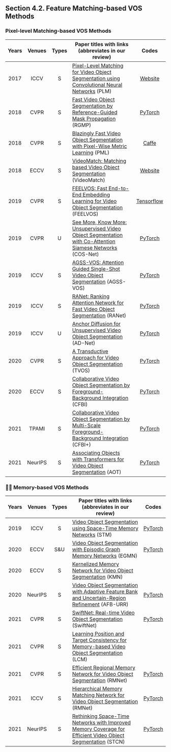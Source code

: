 ## Section 4.2. Feature Matching-based VOS Methods

### Pixel-level Matching-based VOS Methods
|Years|Venues|Types|Paper titles with links (abbreviates in our review)|Codes|
|:-:|:-:|:-:|---|:-:|
|2017|ICCV|S|[Pixel-Level Matching for Video Object Segmentation using Convolutional Neural Networks](https://openaccess.thecvf.com/content_ICCV_2017/papers/Yoon_Pixel-Level_Matching_for_ICCV_2017_paper.pdf) (PLM)|[Website](https://jsyoon4325.wixsite.com/pix-matching)|
|2018|CVPR|S|[Fast Video Object Segmentation by Reference-Guided Mask Propagation](https://openaccess.thecvf.com/content_cvpr_2018/papers/Oh_Fast_Video_Object_CVPR_2018_paper.pdf) (RGMP)|[PyTorch](https://github.com/seoungwugoh/RGMP)|
|2018|CVPR|S|[Blazingly Fast Video Object Segmentation with Pixel-Wise Metric Learning](https://openaccess.thecvf.com/content_cvpr_2018/papers/Chen_Blazingly_Fast_Video_CVPR_2018_paper.pdf) (PML)|[Caffe](https://github.com/yuhuayc/fast-vos)|
|2018|ECCV|S|[VideoMatch: Matching based Video Object Segmentation](https://www.ecva.net/papers/eccv_2018/papers_ECCV/papers/Yuan-Ting_Hu_VideoMatch_Matching_based_ECCV_2018_paper.pdf) (VideoMatch)|[Website](https://sites.google.com/view/videomatch/home?authuser=0)|
|2019|CVPR|S|[FEELVOS: Fast End-to-End Embedding Learning for Video Object Segmentation](https://openaccess.thecvf.com/content_CVPR_2019/papers/Voigtlaender_FEELVOS_Fast_End-To-End_Embedding_Learning_for_Video_Object_Segmentation_CVPR_2019_paper.pdf) (FEELVOS)|[Tensorflow](https://github.com/tensorflow/%20models/tree/master/research/feelvos)|
|2019|CVPR|U|[See More, Know More: Unsupervised Video Object Segmentation with Co-Attention Siamese Networks](https://openaccess.thecvf.com/content_ICCV_2019/papers/Lin_AGSS-VOS_Attention_Guided_Single-Shot_Video_Object_Segmentation_ICCV_2019_paper.pdf) (COS-Net)|[PyTorch](https://github.com/carrierlxk/COSNet)|
|2019|ICCV|S|[AGSS-VOS: Attention Guided Single-Shot Video Object Segmentation](https://openaccess.thecvf.com/content_ICCV_2019/papers/Lin_AGSS-VOS_Attention_Guided_Single-Shot_Video_Object_Segmentation_ICCV_2019_paper.pdf) (AGSS-VOS)|[PyTorch](https://github.com/dvlab-research/AGSS-VOS)|
|2019|ICCV|S|[RANet: Ranking Attention Network for Fast Video Object Segmentation](https://openaccess.thecvf.com/content_ICCV_2019/papers/Wang_RANet_Ranking_Attention_Network_for_Fast_Video_Object_Segmentation_ICCV_2019_paper.pdf) (RANet)|[PyTorch](https://github.com/Storife/RANet)|
|2019|ICCV|U|[Anchor Diffusion for Unsupervised Video Object Segmentation](https://openaccess.thecvf.com/content_ICCV_2019/papers/Yang_Anchor_Diffusion_for_Unsupervised_Video_Object_Segmentation_ICCV_2019_paper.pdf) (AD-Net)|[PyTorch](https://github.com/yz93/anchor-diff-VOS)|
|2020|CVPR|S|[A Transductive Approach for Video Object Segmentation](https://openaccess.thecvf.com/content_CVPR_2020/papers/Zhang_A_Transductive_Approach_for_Video_Object_Segmentation_CVPR_2020_paper.pdf) (TVOS)|[PyTorch](https://github.com/microsoft/transductive-vos.pytorch)|
|2020|ECCV|S|[Collaborative Video Object Segmentation by Foreground-Background Integration](https://www.ecva.net/papers/eccv_2020/papers_ECCV/papers/123500324.pdf) (CFBI)|[PyTorch](https://github.com/z-x-yang/CFBI)|
|2021|TPAMI|S|[Collaborative Video Object Segmentation by Multi-Scale Foreground-Background Integration](https://ieeexplore.ieee.org/abstract/document/9435058) (CFBI+)|[PyTorch](https://github.com/z-x-yang/CFBI)|
|2021|NeurIPS|S|[Associating Objects with Transformers for Video Object Segmentation](https://proceedings.neurips.cc//paper/2021/file/147702db07145348245dc5a2f2fe5683-Paper.pdf) (AOT)|[PyTorch](https://github.com/yoxu515/aot-benchmark)|

### :star2::star2: Memory-based VOS Methods
|Years|Venues|Types|Paper titles with links (abbreviates in our review)|Codes|
|:-:|:-:|:-:|---|:-:|
|2019|ICCV|S|[Video Object Segmentation using Space-Time Memory Networks](https://openaccess.thecvf.com/content_ICCV_2019/papers/Oh_Video_Object_Segmentation_Using_Space-Time_Memory_Networks_ICCV_2019_paper.pdf) (STM)|[PyTorch](https://github.com/seoungwugoh/STM)|
|2020|ECCV|S&U|[Video Object Segmentation with Episodic Graph Memory Networks](https://www.ecva.net/papers/eccv_2020/papers_ECCV/papers/123480664.pdf) (EGMN)|[PyTorch](https://github.com/carrierlxk/GraphMemVOS)|
|2020|ECCV|S|[Kernelized Memory Network for Video Object Segmentation](https://www.ecva.net/papers/eccv_2020/papers_ECCV/papers/123670630.pdf) (KMN)||
|2020|NeurIPS|S|[Video Object Segmentation with Adaptive Feature Bank and Uncertain-Region Refinement](https://proceedings.neurips.cc/paper/2020/file/234833147b97bb6aed53a8f4f1c7a7d8-Paper.pdf) (AFB-URR)|[PyTorch](https://github.com/xmlyqing00/AFB-URR)|
|2021|CVPR|S|[SwiftNet: Real-time Video Object Segmentation](https://openaccess.thecvf.com/content/CVPR2021/papers/Wang_SwiftNet_Real-Time_Video_Object_Segmentation_CVPR_2021_paper.pdf) (SwiftNet)|[PyTorch](https://github.com/haochenheheda/SwiftNet)|
|2021|CVPR|S|[Learning Position and Target Consistency for Memory-based Video Object Segmentation](https://openaccess.thecvf.com/content/CVPR2021/papers/Hu_Learning_Position_and_Target_Consistency_for_Memory-Based_Video_Object_Segmentation_CVPR_2021_paper.pdf) (LCM)||
|2021|CVPR|S|[Efficient Regional Memory Network for Video Object Segmentation](https://openaccess.thecvf.com/content/CVPR2021/papers/Xie_Efficient_Regional_Memory_Network_for_Video_Object_Segmentation_CVPR_2021_paper.pdf) (RMNet)|[PyTorch](https://github.com/hzxie/RMNet)|
|2021|ICCV|S|[Hierarchical Memory Matching Network for Video Object Segmentation](https://openaccess.thecvf.com/content/ICCV2021/papers/Seong_Hierarchical_Memory_Matching_Network_for_Video_Object_Segmentation_ICCV_2021_paper.pdf) (RMNet)|[PyTorch](https://github.com/Hongje/HMMN)|
|2021|NeurIPS|S|[Rethinking Space-Time Networks with Improved Memory Coverage for Efficient Video Object Segmentation](https://proceedings.neurips.cc/paper/2021/file/61b4a64be663682e8cb037d9719ad8cd-Paper.pdf) (STCN)|[PyTorch](https://github.com/hkchengrex/STCN)|















